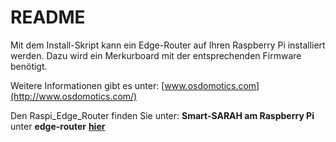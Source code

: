# README #

Mit dem Install-Skript kann ein Edge-Router auf Ihren Raspberry Pi installiert werden.
Dazu wird ein Merkurboard mit der entsprechenden Firmware benötigt.

Weitere Informationen gibt es unter: [www.osdomotics.com](http://www.osdomotics.com/)

Den Raspi_Edge_Router finden Sie unter: 
**Smart-SARAH am Raspberry Pi** unter **edge-router** [**hier**](http://osdwiki.open-entry.com/doku.php/de:projekte:smart-sarah:raspberry)